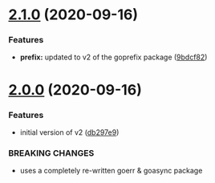 # [2.1.0](https://github.com/brad-jones/goexec/compare/v2.0.0...v2.1.0) (2020-09-16)


### Features

* **prefix:** updated to v2 of the goprefix package ([9bdcf82](https://github.com/brad-jones/goexec/commit/9bdcf821d5dd2269e0d4ec2ba6e0a7d5b6aa6f2c))

# [2.0.0](https://github.com/brad-jones/goexec/compare/v1.0.0...v2.0.0) (2020-09-16)


### Features

* initial version of v2 ([db297e9](https://github.com/brad-jones/goexec/commit/db297e9854e9e471a860b68a0d925c469f6dc4a4))


### BREAKING CHANGES

* uses a completely re-written goerr & goasync package
